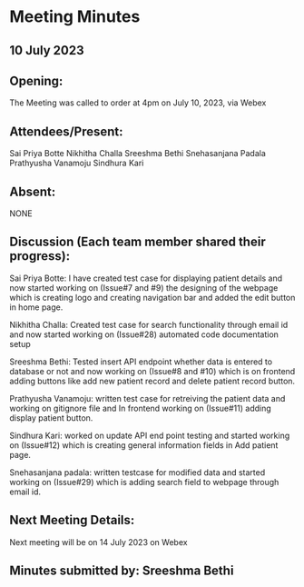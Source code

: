 # Meeting Minutes 

## 10 July 2023

## Opening:
The Meeting was called to order at 4pm on July 10, 2023, via Webex

## Attendees/Present:
Sai Priya Botte 
Nikhitha Challa
Sreeshma Bethi
Snehasanjana Padala
Prathyusha Vanamoju
Sindhura Kari
 
## Absent:
NONE

## Discussion (Each team member shared their progress):

Sai Priya Botte:
I have created test case for displaying patient details and now started working on (Issue#7 and #9) the designing of the webpage which is creating logo and creating navigation bar and added the edit button in home page.

Nikhitha Challa:
Created test case for search functionality through email id and now started working on (Issue#28) automated code documentation setup 

Sreeshma Bethi:
Tested insert API endpoint whether data is entered to database or not and now working on (Issue#8 and #10) which is on frontend adding buttons like add new patient record and delete patient record button. 

Prathyusha Vanamoju:
written test case for retreiving the patient data and working on gitignore file and In frontend working on (Issue#11) adding display patient button.

Sindhura Kari:
worked on update API end point testing and started working on (Issue#12) which is creating general information fields in Add patient page.

Snehasanjana padala:
written testcase for modified data and started working on (Issue#29) which is adding search field to webpage through email id.


## Next Meeting Details:
Next meeting will be on 14 July 2023 on Webex

## Minutes submitted by:  Sreeshma Bethi